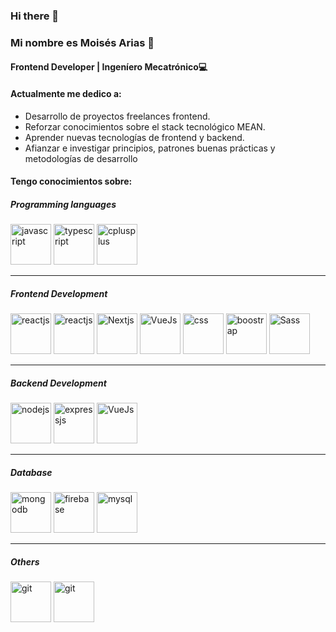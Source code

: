### Hi there 👋

### Mi nombre es Moisés Arias 👋
#### Frontend Developer | Ingeníero Mecatrónico💻




#### Actualmente me dedico a:

- Desarrollo de proyectos freelances frontend.
- Reforzar conocimientos sobre el stack tecnológico MEAN.
- Aprender nuevas tecnologías de frontend y backend.
- Afianzar e investigar principios, patrones buenas prácticas y metodologías de desarrollo


#### Tengo conocimientos sobre:


##### Programming languages


<p align="left"> 
 <a target="_blank"> <img src="https://cdn.jsdelivr.net/gh/devicons/devicon/icons/javascript/javascript-original.svg" alt="javascript" width="65" height="65"/></a>
 <a target="_blank"> <img src="https://cdn.jsdelivr.net/gh/devicons/devicon/icons/typescript/typescript-original.svg" alt="typescript" width="65" height="65"/> </a>
 <a target="_blank"> <img src="https://cdn.jsdelivr.net/gh/devicons/devicon/icons/cplusplus/cplusplus-original.svg" alt="cplusplus" width="65" height="65"/> </a>
</p>


____


##### Frontend Development

<p align="left>
<a target="_blank"> <img src="https://cdn.jsdelivr.net/gh/devicons/devicon/icons/react/react-original.svg" alt="reactjs" width="65" height="65"/> </a> 
<a target="_blank"> <img src="https://cdn.jsdelivr.net/gh/devicons/devicon/icons/angularjs/angularjs-original.svg" alt="reactjs" width="65" height="65"/> </a> 
<a target="_blank"> <img src="https://cdn.jsdelivr.net/gh/devicons/devicon/icons/nextjs/nextjs-original.svg" alt="Nextjs" width="65" height="65"/> </a> 
<a target="_blank"> <img src="https://cdn.jsdelivr.net/gh/devicons/devicon/icons/vuejs/vuejs-original.svg" alt="VueJs" width="65" height="65"/> </a> 
<a target="_blank"> <img  src="https://cdn.jsdelivr.net/gh/devicons/devicon/icons/css3/css3-original.svg"  alt="css" width="65" height="65"/> </a> 
<a target="_blank"> <img  src="https://cdn.jsdelivr.net/gh/devicons/devicon/icons/bootstrap/bootstrap-original.svg" alt="boostrap" width="65" height="65"/> </a> 
<a target="_blank"> <img  src="https://cdn.jsdelivr.net/gh/devicons/devicon/icons/sass/sass-original.svg" alt="Sass" width="65" height="65"/> </a> 
</p>



____


##### Backend Development
<p align="left>
<a target="_blank"> <img src="https://cdn.jsdelivr.net/gh/devicons/devicon/icons/nodejs/nodejs-original-wordmark.svg"" alt="nodejs" width="65" height="65"/> </a> 
<a target="_blank"> <img src="https://cdn.jsdelivr.net/gh/devicons/devicon/icons/express/express-original.svg" alt="expressjs" width="65" height="65"/> </a> 
<a target="_blank"> <img src="https://cdn.jsdelivr.net/gh/devicons/devicon/icons/sequelize/sequelize-original-wordmark.svg" alt="VueJs" width="65" height="65"/> </a> 
</p>


_____


##### Database
<p align="left"> 
<a  target="_blank"> <img src="https://cdn.jsdelivr.net/gh/devicons/devicon/icons/mongodb/mongodb-original-wordmark.svg" alt="mongodb" width="65" height="65"/> </a>
<a target="_blank"> <img src="https://cdn.jsdelivr.net/gh/devicons/devicon/icons/firebase/firebase-plain-wordmark.svg" alt="firebase" width="65" height="65"/> </a> 
<a target="_blank"> <img src="https://cdn.jsdelivr.net/gh/devicons/devicon/icons/mysql/mysql-original-wordmark.svg" alt="mysql" width="65" height="65"/> </a>
 </p>


_____


 ##### Others
 <p align="left"> 
<a target="_blank"> <img src="https://cdn.jsdelivr.net/gh/devicons/devicon/icons/git/git-original-wordmark.svg" alt="git" width="65" height="65"/>  </a>
<a target="_blank"> <img src="https://cdn.jsdelivr.net/gh/devicons/devicon/icons/docker/docker-original-wordmark.svg"  alt="git" width="65" height="65"/>  </a>
 </p>

<!--
**Moi6-23/Moi6-23** is a ✨ _special_ ✨ repository because its `README.md` (this file) appears on your GitHub profile.

Here are some ideas to get you started:

- 🔭 I’m currently working on ...
- 🌱 I’m currently learning ...
- 👯 I’m looking to collaborate on ...
- 🤔 I’m looking for help with ...
- 💬 Ask me about ...
- 📫 How to reach me: ...
- 😄 Pronouns: ...
- ⚡ Fun fact: ...
-->
